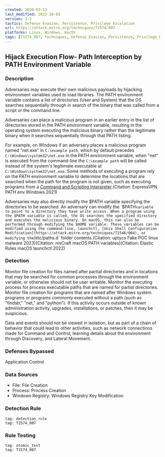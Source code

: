 ```yaml
---
created: 2020-03-13
last_modified: 2023-10-03
version: 1.1
tactics: Defense Evasion, Persistence, Privilege Escalation
url: https://attack.mitre.org/techniques/T1574/007
platforms: Linux, Windows, macOS
tags: [T1574_007, techniques, Defense_Evasion,_Persistence,_Privilege_Escalation]
---
```


## Hijack Execution Flow- Path Interception by PATH Environment Variable

### Description

Adversaries may execute their own malicious payloads by hijacking environment variables used to load libraries. The PATH environment variable contains a list of directories (User and System) that the OS searches sequentially through in search of the binary that was called from a script or the command line. 

Adversaries can place a malicious program in an earlier entry in the list of directories stored in the PATH environment variable, resulting in the operating system executing the malicious binary rather than the legitimate binary when it searches sequentially through that PATH listing.

For example, on Windows if an adversary places a malicious program named "net.exe" in `C:\example path`, which by default precedes `C:\Windows\system32\net.exe` in the PATH environment variable, when "net" is executed from the command-line the `C:\example path` will be called instead of the system's legitimate executable at `C:\Windows\system32\net.exe`. Some methods of executing a program rely on the PATH environment variable to determine the locations that are searched when the path for the program is not given, such as executing programs from a [Command and Scripting Interpreter](https://attack.mitre.org/techniques/T1059).(Citation: ExpressVPN PATH env Windows 2021)

Adversaries may also directly modify the $PATH variable specifying the directories to be searched.  An adversary can modify the `$PATH` variable to point to a directory they have write access. When a program using the $PATH variable is called, the OS searches the specified directory and executes the malicious binary. On macOS, this can also be performed through modifying the $HOME variable. These variables can be modified using the command-line, launchctl, [Unix Shell Configuration Modification](https://attack.mitre.org/techniques/T1546/004), or modifying the `/etc/paths.d` folder contents.(Citation: uptycs Fake POC linux malware 2023)(Citation: nixCraft macOS PATH variables)(Citation: Elastic Rules macOS launchctl 2022)

### Detection

Monitor file creation for files named after partial directories and in locations that may be searched for common processes through the environment variable, or otherwise should not be user writable. Monitor the executing process for process executable paths that are named for partial directories. Monitor file creation for programs that are named after Windows system programs or programs commonly executed without a path (such as "findstr," "net," and "python"). If this activity occurs outside of known administration activity, upgrades, installations, or patches, then it may be suspicious.

Data and events should not be viewed in isolation, but as part of a chain of behavior that could lead to other activities, such as network connections made for Command and Control, learning details about the environment through Discovery, and Lateral Movement.

### Defenses Bypassed

Application Control

### Data Sources

  - File: File Creation
  -  Process: Process Creation
  -  Windows Registry: Windows Registry Key Modification
### Detection Rule

```query
tag: detection_rule
tag: T1574_007
```

### Rule Testing

```query
tag: atomic_test
tag: T1574_007
```

